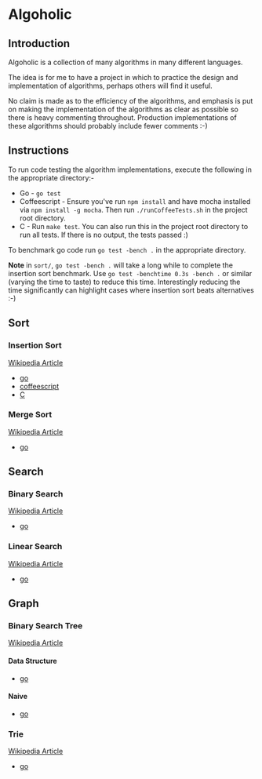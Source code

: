 # Algoholic #

## Introduction ##

Algoholic is a collection of many algorithms in many different languages.

The idea is for me to have a project in which to practice the design and implementation of
algorithms, perhaps others will find it useful.

No claim is made as to the efficiency of the algorithms, and emphasis is put on making the
implementation of the algorithms as clear as possible so there is heavy commenting
throughout. Production implementations of these algorithms should probably include fewer
comments :-)

## Instructions ##

To run code testing the algorithm implementations, execute the following in the appropriate
directory:-

* Go - `go test`
* Coffeescript - Ensure you've run `npm install` and have mocha installed via `npm install -g mocha`. Then run `./runCoffeeTests.sh` in the project root directory.
* C - Run `make test`. You can also run this in the project root directory to run all tests. If there is no output, the tests passed :)

To benchmark go code run `go test -bench .` in the appropriate directory.

__Note__ in `sort/`, `go test -bench .` will take a long while to complete the insertion sort
benchmark. Use `go test -benchtime 0.3s -bench .` or similar (varying the time to taste) to
reduce this time. Interestingly reducing the time significantly can highlight cases where
insertion sort beats alternatives :-)

## Sort ##

### Insertion Sort ###

[Wikipedia Article][isort_wiki]

* [go][isort_go]
* [coffeescript][isort_cs]
* [C][isort_c]

[isort_wiki]:http://en.wikipedia.org/wiki/Insertion_sort
[isort_go]:/src/sort/go/isort.go
[isort_cs]:/src/sort/coffee/isort.coffee
[isort_c]:/src/sort/c/isort.c

### Merge Sort ###

[Wikipedia Article][msort_wiki]

* [go][msort_go]

[msort_wiki]:http://en.wikipedia.org/wiki/Merge_sort
[msort_go]:/src/sort/go/msort.go

## Search ##

### Binary Search ###

[Wikipedia Article][bsearch_wiki]

* [go][bsearch_go]

[bsearch_wiki]:http://en.wikipedia.org/wiki/Binary_search
[bsearch_go]:/src/search/go/bsearch.go

### Linear Search ###

[Wikipedia Article][lsearch_wiki]

* [go][lsearch_go]

[lsearch_wiki]:http://en.wikipedia.org/wiki/Linear_search
[lsearch_go]:/src/search/go/lsearch.go

## Graph ##

### Binary Search Tree ###

[Wikipedia Article][bsearchtree_wiki]

#### Data Structure ####

* [go][btree_go]

#### Naive ####

* [go][bsearchtree_go]

[bsearchtree_wiki]:http://en.wikipedia.org/wiki/Binary_search_tree
[bsearchtree_go]:/src/graph/btree/go/bsearch.go
[btree_go]:/src/graph/btree/go/btree.go

### Trie ###

[Wikipedia Article][trie_wiki]

* [go][trie_go]

[trie_wiki]:http://en.wikipedia.org/wiki/Trie
[trie_go]:/src/graph/trie/go/trie.go
